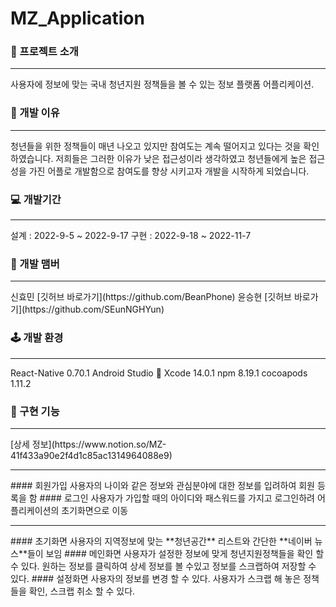 # MZ_Application

### 🎁 프로젝트 소개
<hr/>
  사용자에 정보에 맞는 국내 청년지원 정책들을 볼 수 있는 정보 플랫폼 어플리케이션.

### 🦜 개발 이유
<hr/>
   청년들을 위한 정책들이 매년 나오고 있지만 참여도는 계속 떨어지고 있다는 것을 확인하였습니다.  
   저희들은 그러한 이유가 낮은 접근성이라 생각하였고 청년들에게 높은 접근성을 가진 어플로 개발함으로 참여도를 향상 시키고자 개발을 시작하게 되었습니다.
   
### 💻 개발기간
<hr/>
  설계 : 2022-9-5 ~ 2022-9-17
  구현 : 2022-9-18 ~ 2022-11-7
  
### 🧳 개발 맴버
<hr/>
  신효민 <Front> [깃허브 바로가기](https://github.com/BeanPhone)
  윤승현 <Front, Back> [깃허브 바로가기](https://github.com/SEunNGHYun)
  
### 🕹️ 개발 환경
<hr/>
  React-Native 0.70.1
  Android Studio 🐬
  Xcode 14.0.1
  npm 8.19.1
  cocoapods 1.11.2

### 🤖 구현 기능
<hr/>
  [상세 정보](https://www.notion.so/MZ-41f433a90e2f4d1c85ac1314964088e9)
  
  <hr/>
  #### 회원가입    
    사용자의 나이와 같은 정보와 관심분야에 대한 정보를 입려하여 회원 등록을 함
  #### 로그인 
    사용자가 가입할 때의 아이디와 패스워드를 가지고 로그인하려 어플리케이션의 초기화면으로 이동
  
  <hr/>
  #### 초기화면
    사용자의 지역정보에 맞는 **청년공간** 리스트와 간단한 **네이버 뉴스**들이 보임
  #### 메인화면
    사용자가 설정한 정보에 맞게 청년지원정책들을 확인 할 수 있다.
    원하는 정보를 클릭하여 상세 정보를 볼 수있고 정보를 스크랩하여 저장할 수 있다.
  #### 설정화면 
    사용자의 정보를 변경 할 수 있다. 
    사용자가 스크랩 해 놓은 정책들을 확인, 스크랩 취소 할 수 있다.
  
  
